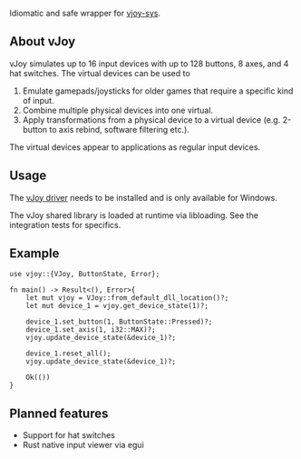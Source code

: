 Idiomatic and safe wrapper for [vjoy-sys](https://crates.io/crates/vjoy-sys).

## About vJoy
vJoy simulates up to 16 input devices with up to 128 buttons, 8 axes, and 4 hat switches.
The virtual devices can be used to 
1) Emulate gamepads/joysticks for older games that require a specific kind of input.
2) Combine multiple physical devices into one virtual.
3) Apply transformations from a physical device to a virtual device (e.g. 2-button to axis rebind, software filtering etc.).

The virtual devices appear to applications as regular input devices.

## Usage
The [vJoy driver](https://sourceforge.net/projects/vjoystick/) needs to be installed and is only available for Windows.

The vJoy shared library is loaded at runtime via libloading. See the integration tests for specifics.

## Example
```rust,no_run
use vjoy::{VJoy, ButtonState, Error};

fn main() -> Result<(), Error>{
    let mut vjoy = VJoy::from_default_dll_location()?;
    let mut device_1 = vjoy.get_device_state(1)?;

    device_1.set_button(1, ButtonState::Pressed)?;
    device_1.set_axis(1, i32::MAX)?;
    vjoy.update_device_state(&device_1)?;

    device_1.reset_all();
    vjoy.update_device_state(&device_1)?;

    Ok(())
}
```

## Planned features
- Support for hat switches
- Rust native input viewer via egui
